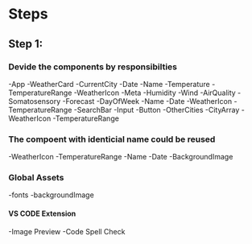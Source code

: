 # Steps

## Step 1:

### Devide the components by responsibilties

-App
   -WeatherCard
       -CurrentCity
           -Date
           -Name
           -Temperature
           -TemperatureRange
           -WeatherIcon
           -Meta
               -Humidity
               -Wind
               -AirQuality
               -Somatosensory
       -Forecast
           -DayOfWeek
              -Name
              -Date
              -WeatherIcon
              -TemperatureRange
       -SearchBar
           -Input
           -Button
       -OtherCities
           -CityArray
               -WeatherIcon
               -TemperatureRange

### The compoent with identicial name could be reused

-WeatherIcon
-TemperatureRange
-Name
-Date
-BackgroundImage

### Global Assets

-fonts
-backgroundImage

#### VS CODE Extension
-Image Preview
-Code Spell Check